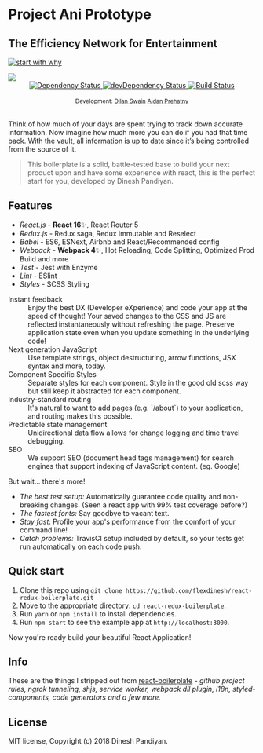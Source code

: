 # Project Ani Prototype
## The Efficiency Network for Entertainment 

[![start with why](https://img.shields.io/badge/start%20with-why%3F-brightgreen.svg?style=flat)](http://www.ted.com/talks/simon_sinek_how_great_leaders_inspire_action)

<img src="https://i.imgur.com/TiDoj4J.png" />

<br />

<div align="center">
  <!-- Dependency Status -->
  <a href="https://david-dm.org/flexdinesh/react-redux-boilerplate">
    <img src="https://david-dm.org/flexdinesh/react-redux-boilerplate.svg" alt="Dependency Status" />
  </a>
  <!-- devDependency Status -->
  <a href="https://david-dm.org/flexdinesh/react-redux-boilerplate#info=devDependencies">
    <img src="https://david-dm.org/flexdinesh/react-redux-boilerplate/dev-status.svg" alt="devDependency Status" />
  </a>
  <!-- Build Status -->
  <a href="https://travis-ci.org/flexdinesh/react-redux-boilerplate">
    <img src="https://travis-ci.org/flexdinesh/react-redux-boilerplate.svg" alt="Build Status" />
  </a>
</div>

<br />

<div align="center">
  <sub>Development: <a href="https://www.linkedin.com/in/dilan-swain-7a4b3626/">Dilan Swain</a> <a href="https://github.com/AidanPrehatny">Aidan Prehatny</a></sub>
</div>

<br />

Think of how much of your days are spent trying to track down accurate information. Now imagine how much more you can do if you had that time back. With the vault, all information is up to date since it’s being controlled from the source of it. 

> This boilerplate is a solid, battle-tested base to build your next product upon and have some experience with react, this is the perfect start for you, developed by Dinesh Pandiyan.


## Features

- _React.js_ - **React 16**✨, React Router 5
- _Redux.js_ - Redux saga, Redux immutable and Reselect
- _Babel_ - ES6, ESNext, Airbnb and React/Recommended config
- _Webpack_ - **Webpack 4**✨, Hot Reloading, Code Splitting, Optimized Prod Build and more
- _Test_ - Jest with Enzyme
- _Lint_ - ESlint
- _Styles_ - SCSS Styling

<dl>
  <dt>Instant feedback</dt>
  <dd>Enjoy the best DX (Developer eXperience) and code your app at the speed of thought! Your saved changes to the CSS and JS are reflected instantaneously without refreshing the page. Preserve application state even when you update something in the underlying code!</dd>

  <dt>Next generation JavaScript</dt>
  <dd>Use template strings, object destructuring, arrow functions, JSX syntax and more, today.</dd>

  <dt>Component Specific Styles</dt>
  <dd>Separate styles for each component. Style in the good old scss way but still keep it abstracted for each component.</dd>

  <dt>Industry-standard routing</dt>
  <dd>It's natural to want to add pages (e.g. `/about`) to your application, and routing makes this possible.</dd>

  <dt>Predictable state management</dt>
  <dd>Unidirectional data flow allows for change logging and time travel debugging.</dd>

  <dt>SEO</dt>
  <dd>We support SEO (document head tags management) for search engines that support indexing of JavaScript content. (eg. Google)</dd>
</dl>

But wait... there's more!

  - *The best test setup:* Automatically guarantee code quality and non-breaking
    changes. (Seen a react app with 99% test coverage before?)
  - *The fastest fonts:* Say goodbye to vacant text.
  - *Stay fast*: Profile your app's performance from the comfort of your command
    line!
  - *Catch problems:* TravisCI setup included by default, so your
    tests get run automatically on each code push.


## Quick start

1. Clone this repo using `git clone https://github.com/flexdinesh/react-redux-boilerplate.git`
2. Move to the appropriate directory: `cd react-redux-boilerplate`.<br />
3. Run `yarn` or `npm install` to install dependencies.<br />
4. Run `npm start` to see the example app at `http://localhost:3000`.

Now you're ready build your beautiful React Application!


## Info

These are the things I stripped out from [react-boilerplate](https://github.com/react-boilerplate/react-boilerplate) - _github project rules, ngrok tunneling, shjs, service worker, webpack dll plugin, i18n, styled-components, code generators and a few more._


## License

MIT license, Copyright (c) 2018 Dinesh Pandiyan.
